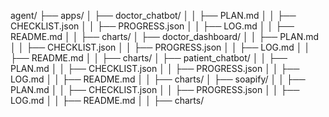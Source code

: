 agent/
├── apps/
│   ├── doctor_chatbot/
│   │   ├── PLAN.md
│   │   ├── CHECKLIST.json
│   │   ├── PROGRESS.json
│   │   ├── LOG.md
│   │   ├── README.md
│   │   ├── charts/
│   ├── doctor_dashboard/
│   │   ├── PLAN.md
│   │   ├── CHECKLIST.json
│   │   ├── PROGRESS.json
│   │   ├── LOG.md
│   │   ├── README.md
│   │   ├── charts/
│   ├── patient_chatbot/
│   │   ├── PLAN.md
│   │   ├── CHECKLIST.json
│   │   ├── PROGRESS.json
│   │   ├── LOG.md
│   │   ├── README.md
│   │   ├── charts/
│   ├── soapify/
│   │   ├── PLAN.md
│   │   ├── CHECKLIST.json
│   │   ├── PROGRESS.json
│   │   ├── LOG.md
│   │   ├── README.md
│   │   ├── charts/